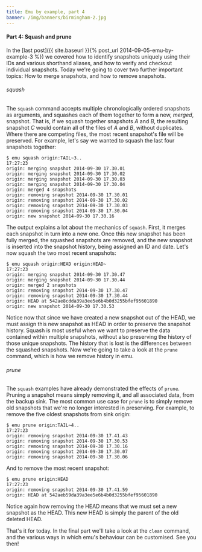 ```yaml
---
title: Emu by example, part 4
banner: /img/banners/birmingham-2.jpg
---
```


#### Part 4: Squash and prune

In the [last post]({{ site.baseurl }}{% post_url 2014-09-05-emu-by-example-3 %}) we covered how to
identify snapshots uniquely using their IDs and various shorthand
aliases, and how to verify and checkout individual snapshots. Today
we're going to cover two further important topics: How to merge
snapshots, and how to remove snapshots.

###### squash

The `squash` command accepts multiple chronologically ordered
snapshots as arguments, and squashes each of them together to form a
new, *merged*, snapshot. That is, if we squash together snapshots *A*
and *B*, the resulting snapshot *C* would contain all of the files of
*A* and *B*, without duplicates. Where there are competing files, the
most recent snapshot's file will be preserved. For example, let's say
we wanted to squash the last four snapshots together:

```
$ emu squash origin:TAIL~3..                                           17:27:23
origin: merging snapshot 2014-09-30 17.30.01
origin: merging snapshot 2014-09-30 17.30.02
origin: merging snapshot 2014-09-30 17.30.03
origin: merging snapshot 2014-09-30 17.30.04
origin: merged 4 snapshots
origin: removing snapshot 2014-09-30 17.30.01
origin: removing snapshot 2014-09-30 17.30.02
origin: removing snapshot 2014-09-30 17.30.03
origin: removing snapshot 2014-09-30 17.30.04
origin: new snapshot 2014-09-30 17.30.16
```

The output explains a lot about the mechanics of `squash`. First, it
merges each snapshot in turn into a new one. Once this new snapshot
has been fully merged, the squashed snapshots are removed, and the new
snapshot is inserted into the snapshot history, being assigned an ID
and date. Let's now squash the two most recent snapshots:

```
$ emu squash origin:HEAD origin:HEAD~                                  17:27:23
origin: merging snapshot 2014-09-30 17.30.47
origin: merging snapshot 2014-09-30 17.30.44
origin: merged 2 snapshots
origin: removing snapshot 2014-09-30 17.30.47
origin: removing snapshot 2014-09-30 17.30.44
origin: HEAD at 542ae8cdda39a3ee5e6b4b0d3255bfef95601890
origin: new snapshot 2014-09-30 17.30.53
```

Notice now that since we have created a new snapshot out of the HEAD,
we must assign this new snapshot as HEAD in order to preserve the
snapshot history. Squash is most useful when we want to preserve the
data contained within multiple snapshots, without also preserving the
history of those unique snapshots. The history that is lost is the
differences between the squashed snapshots. Now we're going to take a
look at the `prune` command, which is how we remove history in emu.

###### prune

The `squash` examples have already demonstrated the effects of
`prune`. Pruning a snapshot means simply removing it, and all
associated data, from the backup sink. The most common use case for
`prune` is to simply remove old snapshots that we're no longer
interested in preserving. For example, to remove the five oldest
snapshots from sink origin:

```
$ emu prune origin:TAIL~4..                                            17:27:23
origin: removing snapshot 2014-09-30 17.41.43
origin: removing snapshot 2014-09-30 17.30.53
origin: removing snapshot 2014-09-30 17.30.16
origin: removing snapshot 2014-09-30 17.30.07
origin: removing snapshot 2014-09-30 17.30.06
```

And to remove the most recent snapshot:

```
$ emu prune origin:HEAD                                                17:27:23
origin: removing snapshot 2014-09-30 17.41.59
origin: HEAD at 542aeb59da39a3ee5e6b4b0d3255bfef95601890
```

Notice again how removing the HEAD means that we must set a new
snapshot as the HEAD. This new HEAD is simply the parent of the old
deleted HEAD.

That's it for today. In the final part we'll take a look at the
`clean` command, and the various ways in which emu's behaviour can be
customised. See you then!
